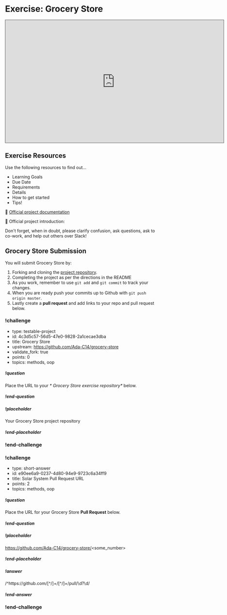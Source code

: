 # Exercise:  Grocery Store

<iframe src="https://adaacademy.hosted.panopto.com/Panopto/Pages/Embed.aspx?id=a70f77c6-4167-41c7-82a4-ac39015e7c39&autoplay=false&offerviewer=true&showtitle=true&showbrand=false&start=0&interactivity=all" height="405" width="720" style="border: 1px solid #464646;" allowfullscreen allow="autoplay"></iframe>

## Exercise Resources

Use the following resources to find out...

- Learning Goals
- Due Date
- Requirements
- Details
- How to get started
- Tips!

🌟 [Official project documentation](https://github.com/Ada-C14/grocery-store)

🌟 Official project introduction:

Don't forget, when in doubt, please clarify confusion, ask questions, ask to co-work, and help out others over Slack!

## Grocery Store Submission

You will submit Grocery Store by:

1.  Forking and cloning the [project repository](https://github.com/Ada-C14/solar-system).
1.  Completing the project as per the directions in the README
1.  As you work, remember to use `git add` and `git commit` to track your changes.
1.  When you are ready push your commits up to Github with `git push origin master`.
1.  Lastly create a **pull request** and add links to your repo and pull request below.
  


### !challenge

* type: testable-project
* id: 4c3d5c57-56d5-47e0-9828-2a1cecae3dba
* title: Grocery Store
* upstream: https://github.com/Ada-C14/grocery-store
* validate_fork: true
* points: 0
* topics: methods, oop

##### !question


Place the URL to your _* Grocery Store exercise repository*_ below.

##### !end-question

##### !placeholder

Your Grocery Store project repository

##### !end-placeholder



### !end-challenge

### !challenge

* type: short-answer
* id: e90ee6a9-0237-4d80-94e9-9723c6a34ff9
* title: Solar System Pull Request URL
* points: 2
* topics: methods, oop

##### !question

Place the URL for your Grocery Store **Pull Request** below.

##### !end-question

##### !placeholder

https://github.com/Ada-C14/grocery-store/<some_number>

##### !end-placeholder

##### !answer

/^https:\/\/github\.com\/[^\/]+\/[^\/]+\/pull\/\d?\d/

##### !end-answer

### !end-challenge
